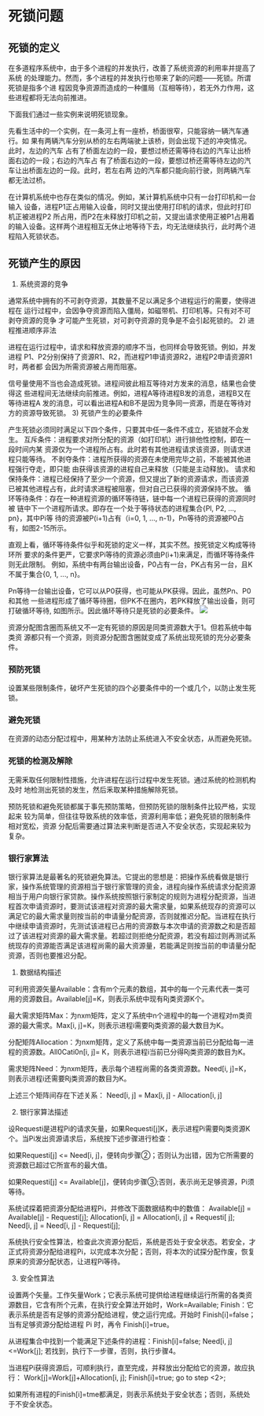 # 死锁问题

## 死锁的定义

在多道程序系统中，由于多个进程的并发执行，改善了系统资源的利用率并提高了系统 的处理能力。然而，多个进程的并发执行也带来了新的问题——死锁。所谓死锁是指多个进 程因竞争资源而造成的一种僵局（互相等待），若无外力作用，这些进程都将无法向前推进。

下面我们通过一些实例来说明死锁现象。

先看生活中的一个实例，在一条河上有一座桥，桥面很窄，只能容纳一辆汽车通行。如 果有两辆汽车分别从桥的左右两端驶上该桥，则会出现下述的冲突情况。此时，左边的汽车 占有了桥面左边的一段，要想过桥还需等待右边的汽车让出桥面右边的一段；右边的汽车占 有了桥面右边的一段，要想过桥还需等待左边的汽车让出桥面左边的一段。此时，若左右两 边的汽车都只能向前行驶，则两辆汽车都无法过桥。

在计算机系统中也存在类似的情况。例如，某计算机系统中只有一台打印机和一台输入 设备，进程P1正占用输入设备，同时又提出使用打印机的请求，但此时打印机正被进程P2 所占用，而P2在未释放打印机之前，又提出请求使用正被P1占用着的输入设备。这样两个进程相互无休止地等待下去，均无法继续执行，此时两个进程陷入死锁状态。

## 死锁产生的原因

1) 系统资源的竞争

通常系统中拥有的不可剥夺资源，其数量不足以满足多个进程运行的需要，使得进程在 运行过程中，会因争夺资源而陷入僵局，如磁带机、打印机等。只有对不可剥夺资源的竞争 才可能产生死锁，对可剥夺资源的竞争是不会引起死锁的。
2) 进程推进顺序非法

进程在运行过程中，请求和释放资源的顺序不当，也同样会导致死锁。例如，并发进程 P1、P2分别保持了资源R1、R2，而进程P1申请资源R2，进程P2申请资源R1时，两者都 会因为所需资源被占用而阻塞。

信号量使用不当也会造成死锁。进程间彼此相互等待对方发来的消息，结果也会使得这 些进程间无法继续向前推进。例如，进程A等待进程B发的消息，进程B又在等待进程A 发的消息，可以看出进程A和B不是因为竞争同一资源，而是在等待对方的资源导致死锁。
3) 死锁产生的必要条件

产生死锁必须同时满足以下四个条件，只要其中任一条件不成立，死锁就不会发生。
互斥条件：进程要求对所分配的资源（如打印机）进行排他性控制，即在一段时间内某 资源仅为一个进程所占有。此时若有其他进程请求该资源，则请求进程只能等待。
不剥夺条件：进程所获得的资源在未使用完毕之前，不能被其他进程强行夺走，即只能 由获得该资源的进程自己来释放（只能是主动释放)。
请求和保持条件：进程已经保持了至少一个资源，但又提出了新的资源请求，而该资源 已被其他进程占有，此时请求进程被阻塞，但对自己已获得的资源保持不放。
循环等待条件：存在一种进程资源的循环等待链，链中每一个进程已获得的资源同时被 链中下一个进程所请求。即存在一个处于等待状态的进程集合{Pl, P2, ..., pn}，其中Pi等 待的资源被P(i+1)占有（i=0, 1, ..., n-1)，Pn等待的资源被P0占有，如图2-15所示。

直观上看，循环等待条件似乎和死锁的定义一样，其实不然。按死锁定义构成等待环所 要求的条件更严，它要求Pi等待的资源必须由P(i+1)来满足，而循环等待条件则无此限制。 例如，系统中有两台输出设备，P0占有一台，PK占有另一台，且K不属于集合{0, 1, ..., n}。

Pn等待一台输出设备，它可以从P0获得，也可能从PK获得。因此，虽然Pn、P0和其他 一些进程形成了循环等待圈，但PK不在圈内，若PK释放了输出设备，则可打破循环等待, 如图所示。因此循环等待只是死锁的必要条件。
![](http://c.biancheng.net/cpp/uploads/allimg/140630/1-140630152010348.jpg)

资源分配图含圈而系统又不一定有死锁的原因是同类资源数大于1。但若系统中每类资 源都只有一个资源，则资源分配图含圈就变成了系统出现死锁的充分必要条件。

### 预防死锁

设置某些限制条件，破坏产生死锁的四个必要条件中的一个或几个，以防止发生死锁。

### 避免死锁

在资源的动态分配过程中，用某种方法防止系统进入不安全状态，从而避免死锁。

### 死锁的检测及解除

无需釆取任何限制性措施，允许进程在运行过程中发生死锁。通过系统的检测机构及时 地检测出死锁的发生，然后釆取某种措施解除死锁。

预防死锁和避免死锁都属于事先预防策略，但预防死锁的限制条件比较严格，实现起来 较为简单，但往往导致系统的效率低，资源利用率低；避免死锁的限制条件相对宽松，资源 分配后需要通过算法来判断是否进入不安全状态，实现起来较为复杂。

### 银行家算法

银行家算法是最著名的死锁避免算法。它提出的思想是：把操作系统看做是银行家，操作系统管理的资源相当于银行家管理的资金，进程向操作系统请求分配资源相当于用户向银行家贷款。操作系统按照银行家制定的规则为进程分配资源，当进程首次申请资源时，要测试该进程对资源的最大需求量，如果系统现存的资源可以满足它的最大需求量则按当前的申请量分配资源，否则就推迟分配。当进程在执行中继续申请资源时，先测试该进程已占用的资源数与本次申请的资源数之和是否超过了该进程对资源的最大需求量。若超过则拒绝分配资源，若没有超过则再测试系统现存的资源能否满足该进程尚需的最大资源量，若能满足则按当前的申请量分配资源，否则也要推迟分配。

1) 数据结构描述

可利用资源矢量Available：含有m个元素的数组，其中的每一个元素代表一类可用的资源数目。Available[j]=K，则表示系统中现有Rj类资源K个。

最大需求矩阵Max：为nxm矩阵，定义了系统中n个进程中的每一个进程对m类资源的最大需求。Max[i, j]=K，则表示进程i需要Rj类资源的最大数目为K。

分配矩阵Allocation：为nxm矩阵，定义了系统中每一类资源当前已分配给每一进程的资源数。All0Cati0n[i, j]= K，则表示进程i当前已分得Rj类资源的数目为K。

需求矩阵Need：为nxm矩阵，表示每个进程尚需的各类资源数。Need[i, j]=K，则表示进程i还需要Rj类资源的数目为K。

上述三个矩阵间存在下述关系：
Need[i, j] = Max[i, j] - Allocation[i, j]

2) 银行家算法描述

设Requesti是进程Pi的请求矢量，如果Requesti[j]K，表示进程Pi需要Rj类资源K个。当Pi发出资源请求后，系统按下述步骤进行检查：

如果Requesti[j] <= Need[i, j]，便转向步骤②；否则认为出错，因为它所需要的资源数已超过它所宣布的最大值。

如果Requesti[j] <= Available[j]，便转向步骤③;否则，表示尚无足够资源，Pi须等待。

系统试探着把资源分配给进程Pi，并修改下面数据结构中的数值：
Available[j] = Available[j] - Requesti[j];
Allocation[i, j] = Allocation[i, j] + Requesti[ j];
Need[i, j] = Need[i, j] - Requesti[j];

系统执行安全性算法，检查此次资源分配后，系统是否处于安全状态。若安全，才正式将资源分配给进程Pi，以完成本次分配；否则，将本次的试探分配作废，恢复原来的资源分配状态，让进程Pi等待。

3) 安全性算法

设置两个矢量。工作矢量Work；它表示系统可提供给进程继续运行所需的各类资源数目，它含有所个元素，在执行安全算法开始时，Work=Available; Finish：它表示系统是否有足够的资源分配给进程，使之运行完成。开始时 Finish[i]=false；当有足够资源分配给进程 Pi 时，再令 Finish[i]=true。

从进程集合中找到一个能满足下述条件的进程：Finish[i]=false;    Need[i, j]<=Work[j]; 若找到，执行下一步骤，否则，执行步骤4。

当进程Pi获得资源后，可顺利执行，直至完成，并释放出分配给它的资源，故应执行：
Work[j]=Work[j]+Allocation[i, j];
Finish[i]=true;
go to step <2>;

如果所有进程的Finish[i]=tme都满足，则表示系统处于安全状态；否则，系统处于不安全状态。

